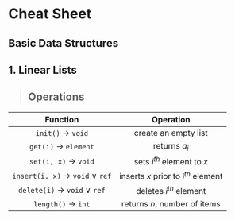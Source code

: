 # **Cheat Sheet**

## **Basic Data Structures**

## **1. Linear Lists**

>## **Operations**<br/>

| Function      | Operation |
| :---:        |    :----:   |
| `init()` $\rightarrow$ `void`     | create an empty list       |
| `get(i)`  $\rightarrow$ `element`    | returns $a_{i}$      |
| `set(i, x)`  $\rightarrow$ `void`  | sets $i^{th}$ element to $x$ |
| `insert(i, x)`  $\rightarrow$ `void` $\lor$ `ref`  | inserts $x$ prior to $i^{th}$ element |
| `delete(i)`  $\rightarrow$ `void` $\lor$ `ref`  | deletes $i^{th}$ element |
| `length()` $\rightarrow$ `int`  | returns $n$, number of items |
